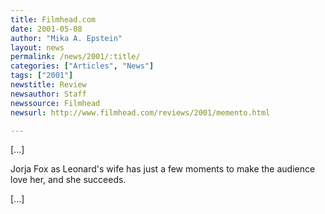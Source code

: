 ```yaml
---
title: Filmhead.com
date: 2001-05-08
author: "Mika A. Epstein"
layout: news
permalink: /news/2001/:title/
categories: ["Articles", "News"]
tags: ["2001"]
newstitle: Review  
newsauthor: Staff  
newssource: Filmhead  
newsurl: http://www.filmhead.com/reviews/2001/memento.html  

---
```

[...]

Jorja Fox as Leonard's wife has just a few moments to make the audience love her, and she succeeds. 

[...]


